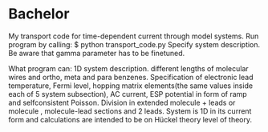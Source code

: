 # Bachelor
My transport code for time-dependent current through model systems.
Run program by calling:
$ python transport_code.py 
Specify system description. Be aware that gamma parameter has to be finetuned.

What program can:
1D system description.
different lengths of molecular wires and ortho, meta and para benzenes.
Specification of electronic lead temperature, Fermi level, hopping matrix elements(the same values inside each of 5 system subsection), 
AC current, ESP potential in form of ramp and selfconsistent Poisson. Division in extended molecule + leads or molecule , molecule-lead sections and 2 leads.
System is 1D in its current form and calculations are intended to be on Hückel theory level of theory. 

